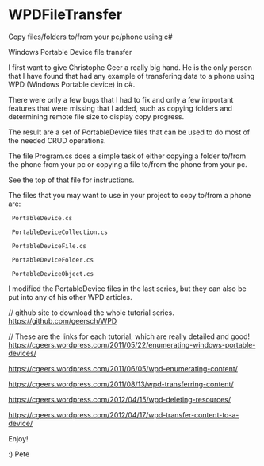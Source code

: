 # WPDFileTransfer
Copy files/folders to/from your pc/phone using c#

Windows Portable Device file transfer

I first want to give Christophe Geer a really big hand. He is the only person that I have found that had any example of transfering data to a phone using WPD (Windows Portable device) in c#.

There were only a few bugs that I had to fix and only a few important features that were missing that I added,
such as copying folders and determining remote file size to display copy progress.

The result are a set of PortableDevice files that can be used to do most of the needed CRUD operations.

The file Program.cs does a simple task of either copying a folder to/from the phone from your pc
or  copying a file to/from the phone from your pc.

See the top of that file for instructions.

The files that you may want to use in your project to copy to/from a phone are:

     PortableDevice.cs
   
     PortableDeviceCollection.cs
   
     PortableDeviceFile.cs
   
     PortableDeviceFolder.cs

     PortableDeviceObject.cs

I modified the PortableDevice files in the last series, but they can also be put into any of his other WPD articles.   

  // github site to download the whole tutorial series.
  https://github.com/geersch/WPD
  
  // These are the links for each tutorial, which are really detailed and good!
  https://cgeers.wordpress.com/2011/05/22/enumerating-windows-portable-devices/

  https://cgeers.wordpress.com/2011/06/05/wpd-enumerating-content/

  https://cgeers.wordpress.com/2011/08/13/wpd-transferring-content/

  https://cgeers.wordpress.com/2012/04/15/wpd-deleting-resources/

  https://cgeers.wordpress.com/2012/04/17/wpd-transfer-content-to-a-device/

Enjoy!

:) Pete
